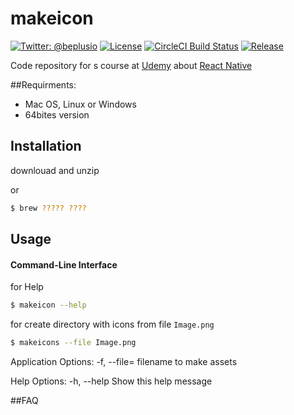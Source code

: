 # makeicon

[![Twitter: @beplusio](https://img.shields.io/badge/contact-@beplusio-blue.svg?style=flat)](https://twitter.com/beplusio)
[![License](https://img.shields.io/badge/license-MIT-green.svg?style=flat)](https://github.com/beplus/makeicon/blob/master/LICENSE)
[![CircleCI Build Status](https://circleci.com/gh/beplus/makeicon.svg?style=shield)](https://circleci.com/gh/beplus/makeicon)
[![Release](https://img.shields.io/badge/contact-@beplusio-blue.svg?style=flat-square)](https://github.com/beplus/makeicon/releases/latest)

Code repository for s course at [Udemy](https://www.udemy.com) about [React Native](https://www.udemy.com)

##Requirments: 
* Mac OS, Linux or Windows 
* 64bites version


## Installation

downlouad and unzip 

or

```bash
$ brew ????? ????
```

## Usage
#### Command-Line Interface
for Help
```bash
$ makeicon --help
```
for create directory with icons from file `Image.png`
```bash
$ makeicons --file Image.png
```
Application Options:
  -f, --file= filename to make assets

Help Options:
  -h, --help  Show this help message

##FAQ


